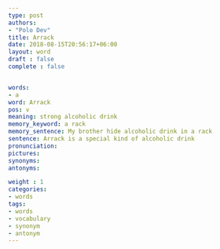 ```yaml
---
type: post
authors:
- "Polo Dev"
title: Arrack
date: 2018-08-15T20:56:17+06:00
layout: word
draft : false
complete : false


words:
- a
word: Arrack
pos: v
meaning: strong alcoholic drink
memory_keyword: a rack
memory_sentence: My brother hide alcoholic drink in a rack
sentence: Arrack is a special kind of alcoholic drink
pronunciation:
pictures:
synonyms:
antonyms:

weight : 1
categories:
- words
tags:
- words
- vocabulary
- synonym
- antonym
---
```

